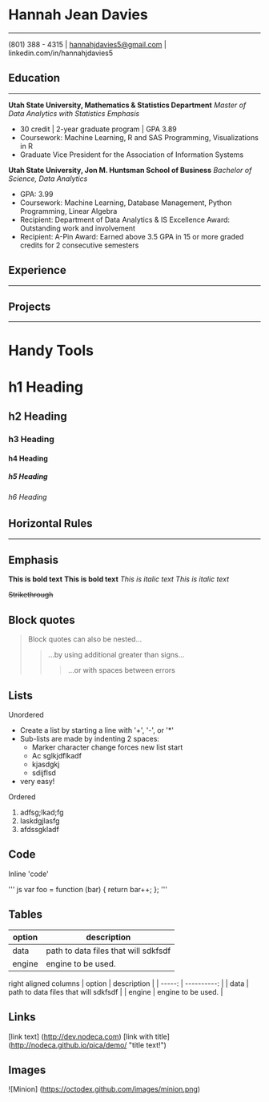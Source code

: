 # Hannah Jean Davies
____
(801) 388 - 4315   |   hannahjdavies5@gmail.com   |   linkedin.com/in/hannahjdavies5 

## Education
____
**Utah State University, Mathematics & Statistics Department**
*Master of Data Analytics with Statistics Emphasis*
+ 30 credit | 2-year graduate program | GPA 3.89
+ Coursework: Machine Learning, R and SAS Programming, Visualizations in R
+ Graduate Vice President for the Association of Information Systems

**Utah State University, Jon M. Huntsman School of Business**
*Bachelor of Science, Data Analytics*
+ GPA: 3.99
+ Coursework: Machine Learning, Database Management, Python Programming, Linear Algebra
+ Recipient: Department of Data Analytics & IS Excellence Award: Outstanding work and involvement
+ Recipient: A-Pin Award: Earned above 3.5 GPA in 15 or more graded credits for 2 consecutive semesters

## Experience
____


## Projects
____




# Handy Tools
# h1 Heading
## h2 Heading
### h3 Heading
#### h4 Heading
##### h5 Heading
###### h6 Heading

## Horizontal Rules

____

## Emphasis
**This is bold text**
__This is bold text__
*This is italic text*
_This is italic text_

~~Strikethrough~~

## Block quotes
> Block quotes can also be nested...
> > ...by using additional greater than signs...
> > > ...or with spaces between errors

## Lists 

Unordered
+ Create a list by starting a line with '+', '-', or '*'
+ Sub-lists are made by indenting 2 spaces:
  - Marker character change forces new list start
  * Ac sglkjdflkadf
  * kjasdgkj
  - sdijflsd
+ very easy!

Ordered

1. adfsg;lkad;fg
2. laskdgjlasfg
3. afdssgkladf

## Code
Inline 'code'

''' js
var foo = function (bar) {
  return bar++;
};
'''

## Tables
| option | description |
| ------ | ----------- |
| data   | path to data files that will sdkfsdf |
| engine | engine to be used. |

right aligned columns
| option | description |
| -----: | ----------: |
| data   | path to data files that will sdkfsdf |
| engine | engine to be used. |


## Links
[link text] (http://dev.nodeca.com)
[link with title] (http://nodeca.github.io/pica/demo/ "title text!")

## Images
![Minion] (https://octodex.github.com/images/minion.png)



